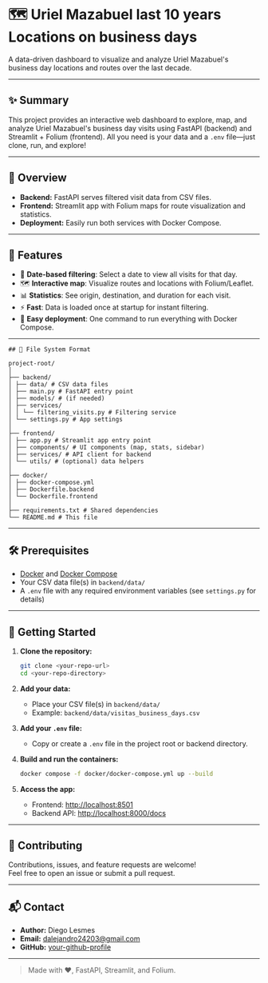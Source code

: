 # 🗺️ Uriel Mazabuel last 10 years Locations on business days

A data-driven dashboard to visualize and analyze Uriel Mazabuel's business day locations and routes over the last decade.

---

## ✨ Summary

This project provides an interactive web dashboard to explore, map, and analyze Uriel Mazabuel's business day visits using FastAPI (backend) and Streamlit + Folium (frontend). All you need is your data and a `.env` file—just clone, run, and explore!

---

## 👀 Overview

- **Backend:** FastAPI serves filtered visit data from CSV files.
- **Frontend:** Streamlit app with Folium maps for route visualization and statistics.
- **Deployment:** Easily run both services with Docker Compose.

---

## 🚀 Features

- 📅 **Date-based filtering**: Select a date to view all visits for that day.
- 🗺️ **Interactive map**: Visualize routes and locations with Folium/Leaflet.
- 📊 **Statistics**: See origin, destination, and duration for each visit.
- ⚡ **Fast**: Data is loaded once at startup for instant filtering.
- 🐳 **Easy deployment**: One command to run everything with Docker Compose.

---
```
## 📁 File System Format

project-root/
│
├── backend/
│ ├── data/ # CSV data files
│ ├── main.py # FastAPI entry point
│ ├── models/ # (if needed)
│ ├── services/
│ │ └── filtering_visits.py # Filtering service
│ └── settings.py # App settings
│
├── frontend/
│ ├── app.py # Streamlit app entry point
│ ├── components/ # UI components (map, stats, sidebar)
│ ├── services/ # API client for backend
│ └── utils/ # (optional) data helpers
│
├── docker/
│ ├── docker-compose.yml
│ ├── Dockerfile.backend
│ └── Dockerfile.frontend
│
├── requirements.txt # Shared dependencies
└── README.md # This file
```
---

## 🛠️ Prerequisites

- [Docker](https://www.docker.com/) and [Docker Compose](https://docs.docker.com/compose/)
- Your CSV data file(s) in `backend/data/`
- A `.env` file with any required environment variables (see `settings.py` for details)

---

## 🚦 Getting Started

1. **Clone the repository:**
   ```bash
   git clone <your-repo-url>
   cd <your-repo-directory>
   ```

2. **Add your data:**
   - Place your CSV file(s) in `backend/data/`
   - Example: `backend/data/visitas_business_days.csv`

3. **Add your `.env` file:**
   - Copy or create a `.env` file in the project root or backend directory.

4. **Build and run the containers:**
   ```bash
   docker compose -f docker/docker-compose.yml up --build
   ```

5. **Access the app:**
   - Frontend: [http://localhost:8501](http://localhost:8501)
   - Backend API: [http://localhost:8000/docs](http://localhost:8000/docs)

---

## 🤝 Contributing

Contributions, issues, and feature requests are welcome!  
Feel free to open an issue or submit a pull request.

---

## 📬 Contact

- **Author:** Diego Lesmes
- **Email:** <dalejandro24203@gmail.com>
- **GitHub:** [your-github-profile]([https://github.com/your-github-profile](https://github.com/DLesmes))

---

> Made with ❤️, FastAPI, Streamlit, and Folium.

